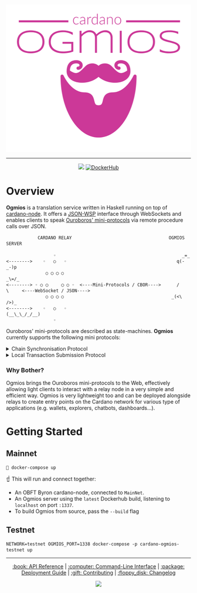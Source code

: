 <p align="center">
  <img src=".github/ogmios.png" height=400 alt="ogmios" />
</p>

---

<p align="center">
  <a href='https://github.com/ktorz/cardano-ogmios/actions?query=workflow%3A"Continuous Integration"'><img src="https://img.shields.io/github/workflow/status/ktorz/cardano-ogmios/Continuous Integration?style=for-the-badge" /></a> <a href="https://hub.docker.com/r/ktorz/ogmios/"><img src="https://img.shields.io/docker/image-size/ktorz/ogmios?color=407088&label=%F0%9F%90%B3%20docker&sort=date&style=for-the-badge" alt="DockerHub"/></a>
</p>

# Overview

**Ogmios** is a translation service written in Haskell running on top of [cardano-node](https://github.com/input-output-hk/cardano-node/). It offers a [JSON-WSP](https://en.wikipedia.org/wiki/JSON-WSP) interface through WebSockets and enables clients to speak [Ouroboros' mini-protocols](https://hydra.iohk.io/build/1070091/download/1/network.pdf#chapter.3) via remote procedure calls over JSON.

```
            CARDANO RELAY                                     OGMIOS SERVER

                  ◦                                                _=_
<-------->    ◦   ○   ◦                                          q(-_-)p
               ○ ◯ ◯ ○                                            _\=/_
<--------> ◦ ○ ◯     ◯ ○ ◦  <----Mini-Protocols / CBOR---->      /     \     <----WebSocket / JSON---->
               ○ ◯ ◯ ○                                         _(<\   />)_
<-------->    ◦   ○   ◦                                       (__\_\_/_/__)
                  ◦
```

Ouroboros' mini-protocols are described as state-machines. **Ogmios** currently supports the following mini protocols:

<details>
  <summary>Chain Synchronisation Protocol</summary>

```
 *-----------*                                              | Clients wishing to synchronise blocks from
 | Intersect |◀══════════════════════════════╗              | the chain can use the Chain Sync protocol.
 *-----------*         FindIntersect         ║              |
       │                                     ║              | The protocol is stateful, which means that
       │                                *---------*         | each connection between clients and ogmios
       │ Intersect.{Found,NotFound}     |         |         | has a state: a  cursor locating a point on
       └───────────────────────────────╼|         |         | the chain.
                                        |   Idle  |         |
    ╔═══════════════════════════════════|         |         | Typically, a client will  start by looking
    ║            RequestNext            |         |⇦ START  | for an intersection  between its own local
    ║                                   *---------*         | chain and  the one from the  node / ogmios.
    ▼                                        ╿              |
 *------*       Roll.{Backward,Forward}      │              | Then, it'll simply request the next action
 | Next |────────────────────────────────────┘              | to take: either rolling forward and adding
 *------*                                                   | new blocks, or rolling backward.
```
</details>

<details>

  <summary>Local Transaction Submission Protocol</summary>

```
 *----------*                                                | Transaction submission is pretty simple &
 |   Busy   |◀══════════════════════════════╗                | works by submitting an already serialized
 *----------*            SubmitTx           ║                | and signed UTxO transaction as one single
      │                                     ║                | message.
      │                                *---------*           |
      │                                |         |           | In case of  success, the server returns an
      │                                |         |           | empty  response. Otherwise, it  returns an
      │          SubmitTxResponse      |   Idle  |           | error  with some details  about what  went
      └───────────────────────────────╼|         |           | wrong.
                                       |         |⇦ START    |
                                       *---------*           | Clients must thereby know how to construct
                                                             | valid transactions.
```
</details>

### Why Bother?

Ogmios brings the Ouroboros mini-protocols to the Web, effectively allowing light clients to interact with
a relay node in a very simple and efficient way. Ogmios is very lightweight too and can be deployed alongside
relays to create entry points on the Cardano network for various type of applications (e.g. wallets, explorers,
chatbots, dashboards...).

# Getting Started

## Mainnet

```
🐳 docker-compose up
```

:point_up: This will run and connect together:

- An OBFT Byron cardano-node, connected to `MainNet`.
- An Ogmios server using the `latest` Dockerhub build, listening to `localhost` on port `:1337`.
- To build Ogmios from source, pass the `--build` flag

## Testnet

```
NETWORK=testnet OGMIOS_PORT=1338 docker-compose -p cardano-ogmios-testnet up
```

<hr/>

<p align="center">
  <a href="https://ktorz.github.io/cardano-ogmios/api-reference">:book: API Reference</a>
  |
  <a href="docs/COMMAND_LINE.md">:computer: Command-Line Interface</a>
  |
  <a href="docs/AWS_DEPLOYMENT.md">:package: Deployment Guide</a>
  |
  <a href="CONTRIBUTING.md">:gift: Contributing</a>
  |
  <a href="CHANGELOG.md">:floppy_disk: Changelog</a>
</p>

<p align="center">
  <a href="https://github.com/KtorZ/cardano-ogmios/blob/master/LICENSE"><img src="https://img.shields.io/github/license/KtorZ/cardano-ogmios.svg?style=for-the-badge"/></a>
</p>
